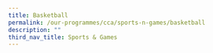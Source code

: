 ```yaml
---
title: Basketball
permalink: /our-programmes/cca/sports-n-games/basketball
description: ""
third_nav_title: Sports & Games
---
```


